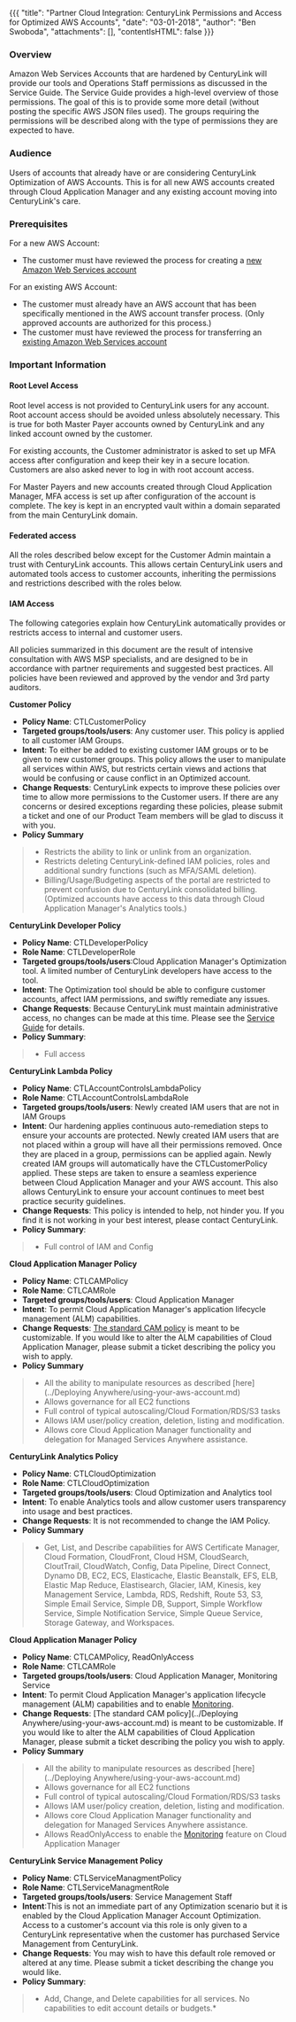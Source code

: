{{{
  "title": "Partner Cloud Integration: CenturyLink Permissions and Access for Optimized AWS Accounts",
  "date": "03-01-2018",
  "author": "Ben Swoboda",
  "attachments": [],
  "contentIsHTML": false
}}}

### Overview

Amazon Web Services Accounts that are hardened by CenturyLink will provide our tools and Operations Staff  permissions as discussed in the Service Guide. The Service Guide provides a high-level overview of those permissions. The goal of this is to provide some more detail (without posting the specific AWS JSON files used). The groups requiring the permissions will be described along with the type of permissions they are expected to have.

### Audience

Users of accounts that already have or are considering CenturyLink Optimization of AWS Accounts. This is for all new AWS accounts created through Cloud Application Manager and any existing account moving into CenturyLink's care.

### Prerequisites

For a new AWS Account:
* The customer must have reviewed the process for creating a [new Amazon Web Services account](partner-cloud-integration-aws-new.md)

For an existing AWS Account:
* The customer must already have an AWS account that has been specifically mentioned in the AWS account transfer process. (Only approved accounts are authorized for this process.)
* The customer must have reviewed the process for transferring an [existing Amazon Web Services account](partner-cloud-integration-aws-existing.md)


### Important Information

#### Root Level Access

Root level access is not provided to CenturyLink users for any account. Root account access should be avoided unless absolutely necessary. This is true for both Master Payer accounts owned by CenturyLink and any linked account owned by the customer.

For existing accounts, the Customer administrator is asked to set up MFA access after configuration and keep their key in a secure location. Customers are also asked never to log in with root account access.

For Master Payers and new accounts created through Cloud Application Manager, MFA access is set up after configuration of the account is complete. The key is kept in an encrypted vault within a domain separated from the main CenturyLink domain.


#### Federated access
All the roles described below except for the Customer Admin maintain a trust with CenturyLink accounts. This allows certain CenturyLink users and automated tools access to customer accounts, inheriting the permissions and restrictions described with the roles below.

#### IAM Access
The following categories explain how CenturyLink automatically provides or restricts access to internal and customer users.

All policies summarized in this document are the result of intensive consultation with AWS MSP specialists, and are designed to be in accordance with partner requirements and suggested best practices. All policies have been reviewed and approved by the vendor and 3rd party auditors.

**Customer Policy**
* **Policy Name**: CTLCustomerPolicy
* **Targeted groups/tools/users**: Any customer user. This policy is applied to all customer IAM Groups.
* **Intent**: To either be added to existing customer IAM groups or to be given to new customer groups. This policy allows the user to manipulate all services within AWS, but restricts certain views and actions that would be confusing or cause conflict in an Optimized account.
* **Change Requests**: CenturyLink expects to improve these policies over time to allow more permissions to the Customer users. If there are any concerns or desired exceptions regarding these policies, please submit a ticket and one of our Product Team members will be glad to discuss it with you.
* **Policy Summary**
> * Restricts the ability to link or unlink from an organization.
> * Restricts deleting CenturyLink-defined IAM policies, roles and additional sundry functions (such as MFA/SAML deletion).
> * Billing/Usage/Budgeting aspects of the portal are restricted to prevent confusion due to CenturyLink consolidated billing. (Optimized accounts have access to this data through Cloud Application Manager's Analytics tools.)


**CenturyLink Developer Policy**
* **Policy Name**: CTLDeveloperPolicy
* **Role Name**: CTLDeveloperRole
* **Targeted groups/tools/users**:Cloud Application Manager's Optimization tool. A limited number of CenturyLink developers have access to the tool.
* **Intent**: The Optimization tool should be able to configure customer accounts, affect IAM permissions, and swiftly remediate any issues.
* **Change Requests**: Because CenturyLink must maintain administrative access, no changes can be made at this time. Please see the [Service Guide](https://www.ctl.io/legal/cloud-application-manager/service-guide/) for details.
* **Policy Summary**:
> * Full access

**CenturyLink Lambda Policy**
* **Policy Name**: CTLAccountControlsLambdaPolicy
* **Role Name**: CTLAccountControlsLambdaRole
* **Targeted groups/tools/users**: Newly created IAM users that are not in IAM Groups
* **Intent**: Our hardening applies continuous auto-remediation steps to ensure your accounts are protected. Newly created IAM users that are not placed within a group will have all their permissions removed. Once they are placed in a group, permissions can be applied again. Newly created IAM groups will automatically have the CTLCustomerPolicy applied. These steps are taken to ensure a seamless experience between Cloud Application Manager and your AWS account. This also allows CenturyLink to ensure your account continues to meet best practice security guidelines.
* **Change Requests**: This policy is intended to help, not hinder you. If you find it is not working in your best interest, please contact CenturyLink.
* **Policy Summary**:
> * Full control of IAM and Config



**Cloud Application Manager Policy**
* **Policy Name**: CTLCAMPolicy
* **Role Name**: CTLCAMRole
* **Targeted groups/tools/users**: Cloud Application Manager
* **Intent**: To permit Cloud Application Manager's application lifecycle management (ALM) capabilities.
* **Change Requests**: [The standard CAM policy](https://www.ctl.io/knowledge-base/cloud-application-manager/deploying-anywhere/using-your-aws-account/) is meant to be customizable. If you would like to alter the ALM capabilities of Cloud Application Manager, please submit a ticket describing the policy you wish to apply.
* **Policy Summary**
> * All the ability to manipulate resources as described [here](../Deploying Anywhere/using-your-aws-account.md)
> * Allows governance for all EC2 functions
> * Full control of typical autoscaling/Cloud Formation/RDS/S3 tasks
> * Allows IAM user/policy creation, deletion, listing and modification.
> * Allows core Cloud Application Manager functionality and delegation for Managed Services Anywhere assistance.

**CenturyLink Analytics Policy**
* **Policy Name**: CTLCloudOptimization
* **Role Name**: CTLCloudOptimization
* **Targeted groups/tools/users**: Cloud Optimization and Analytics tool
* **Intent**: To enable Analytics tools and allow customer users transparency into usage and best practices.
* **Change Requests**: It is not recommended to change the IAM Policy.
* **Policy Summary**
> * Get, List, and Describe capabilities for AWS Certificate Manager, Cloud Formation, CloudFront, Cloud HSM, CloudSearch, CloutTrail, CloudWatch, Config, Data Pipeline, Direct Connect, Dynamo DB, EC2, ECS, Elasticache, Elastic Beanstalk, EFS, ELB, Elastic Map Reduce, Elastisearch, Glacier, IAM, Kinesis, key Management Service, Lambda, RDS, Redshift, Route 53, S3, Simple Email Service, Simple DB, Support, Simple Workflow Service, Simple Notification Service, Simple Queue Service, Storage Gateway, and Workspaces.

**Cloud Application Manager Policy**
* **Policy Name**: CTLCAMPolicy, ReadOnlyAccess
* **Role Name**: CTLCAMRole
* **Targeted groups/tools/users**: Cloud Application Manager, Monitoring Service
* **Intent**: To permit Cloud Application Manager's application lifecycle management (ALM) capabilities and to enable [Monitoring](../Monitoring/CTLCloudMonitoringUI.md).
* **Change Requests**: [The standard CAM policy](../Deploying Anywhere/using-your-aws-account.md) is meant to be customizable. If you would like to alter the ALM capabilities of Cloud Application Manager, please submit a ticket describing the policy you wish to apply.
* **Policy Summary**
> * All the ability to manipulate resources as described [here](../Deploying Anywhere/using-your-aws-account.md)
> * Allows governance for all EC2 functions
> * Full control of typical autoscaling/Cloud Formation/RDS/S3 tasks
> * Allows IAM user/policy creation, deletion, listing and modification.
> * Allows core Cloud Application Manager functionality and delegation for Managed Services Anywhere assistance.
> * Allows ReadOnlyAccess to enable the [Monitoring](../Monitoring/CTLCloudMonitoringUI.md) feature on Cloud Application Manager

**CenturyLink Service Management Policy**
* **Policy Name**: CTLServiceManagmentPolicy
* **Role Name**: CTLServiceManagmentRole
* **Targeted groups/tools/users**: Service Management Staff
* **Intent**:This is not an immediate part of any Optimization scenario but it is enabled by the Cloud Application Manager Account Optimization. Access to a customer's account via this role is only given to a CenturyLink representative when the customer has purchased Service Management from CenturyLink.
* **Change Requests**: You may wish to have this default role removed or altered at any time. Please submit a ticket describing the change you would like.
* **Policy Summary**:
> * Add, Change, and Delete capabilities for all services. No capabilities to edit account details or budgets.*
